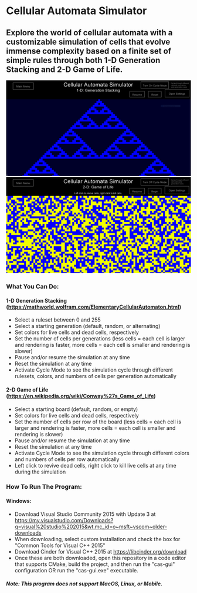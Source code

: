 # Cellular Automata Simulator
## Explore the world of cellular automata with a customizable simulation of cells that evolve immense complexity based on a finite set of simple rules through both 1-D Generation Stacking and 2-D Game of Life.

![1d](images/1d.PNG)
![2d](images/2d.PNG)

### What You Can Do:

#### 1-D Generation Stacking (https://mathworld.wolfram.com/ElementaryCellularAutomaton.html)
- Select a ruleset between 0 and 255
- Select a starting generation (default, random, or alternating)
- Set colors for live cells and dead cells, respectively
- Set the number of cells per generations (less cells = each cell is larger and rendering is faster, more cells = each cell is smaller and rendering is slower)
- Pause and/or resume the simulation at any time
- Reset the simulation at any time
- Activate Cycle Mode to see the simulation cycle through different rulesets, colors, and numbers of cells per generation automatically

#### 2-D Game of Life (https://en.wikipedia.org/wiki/Conway%27s_Game_of_Life)
- Select a starting board (default, random, or empty)
- Set colors for live cells and dead cells, respectively
- Set the number of cells per row of the board (less cells = each cell is larger and rendering is faster, more cells = each cell is smaller and rendering is slower)
- Pause and/or resume the simulation at any time
- Reset the simulation at any time
- Activate Cycle Mode to see the simulation cycle through different colors and numbers of cells per row automatically
- Left click to revive dead cells, right click to kill live cells at any time during the simulation

### How To Run The Program:

#### Windows:
- Download Visual Studio Community 2015 with Update 3 at https://my.visualstudio.com/Downloads?q=visual%20studio%202015&wt.mc_id=o~msft~vscom~older-downloads
- When downloading, select custom installation and check the box for "Common Tools for Visual C++ 2015"
- Download Cinder for Visual C++ 2015 at https://libcinder.org/download
- Once these are both downloaded, open this repository in a code editor that supports CMake, build the project, and then run the "cas-gui" configuration OR run the "cas-gui.exe" executable.

##### Note: This program does not support MacOS, Linux, or Mobile.
